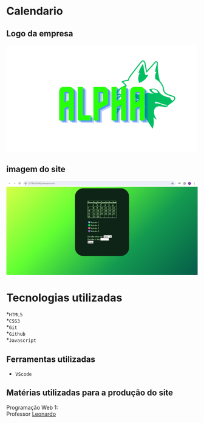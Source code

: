 # Calendario

## Logo da empresa
![Logo da empresa](imagen/Alpha.png)

## imagem do site
![Capa do projeto](imagen/Captura%20de%20tela%202024-04-04%20092221.png)

# Tecnologias utilizadas 
*`HTML5`<br>
*`CSS3`<br>
*`Git`<br>
*`Github`<br>
*`Javascript`<br>

## Ferramentas utilizadas 
* `VScode` 

## Matérias utilizadas para a produção do site
Programação Web 1:<br>
Professor [Leonardo](https://github.com/leonardorochamarista)<br>
